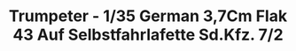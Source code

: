 ---
layout: product
title: "Trumpeter - 1/35 German 3,7Cm Flak 43 Auf Selbstfahrlafette Sd.Kfz. 7/2"
price: "3450" 
desc: "N/A"
img_path: "/assets/img/TRU01527.jpg"
brand: "N/A"
available: false
special_offer: false
new: false
soon: false
cat: "010000"
subcat: "013400"
subsubcat: "0N/A"
sifra: "TRU01527"
popular: false
---
